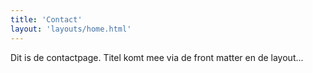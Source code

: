 ```yaml
---
title: 'Contact'
layout: 'layouts/home.html'
---
```


Dit is de contactpage. Titel komt mee via de front matter en de layout...